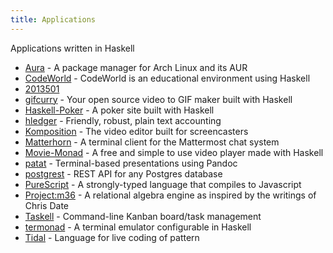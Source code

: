 ```yaml
---
title: Applications
---
```


Applications written in Haskell

* [Aura](https://github.com/aurapm/aura/) - A package manager for Arch Linux and its AUR
* [CodeWorld](https://github.com/google/codeworld) - CodeWorld is an educational environment using Haskell
* [2013501](z://json-cli)
* [gifcurry](https://lettier.github.io/gifcurry/) - Your open source video to GIF maker built with Haskell
* [Haskell-Poker](https://github.com/therewillbecode/haskell-poker) - A poker site built with Haskell
* [hledger](http://hledger.org/) -  Friendly, robust, plain text accounting
* [Komposition](https://owickstrom.github.io/komposition) - The video editor built for screencasters
* [Matterhorn](https://github.com/matterhorn-chat/matterhorn) - A terminal client for the Mattermost chat system
* [Movie-Monad](https://github.com/lettier/movie-monad) - A free and simple to use video player made with Haskell
* [patat](https://github.com/jaspervdj/patat) - Terminal-based presentations using Pandoc
* [postgrest](https://github.com/begriffs/postgrest) - REST API for any Postgres database
* [PureScript](https://github.com/purescript/purescript) - A strongly-typed language that compiles to Javascript
* [Project:m36](https://github.com/agentm/project-m36) - A relational algebra engine as inspired by the writings of Chris Date
* [Taskell](https://taskell.app/) - Command-line Kanban board/task management
* [termonad](https://github.com/cdepillabout/termonad) - A terminal emulator configurable in Haskell
* [Tidal](https://github.com/tidalcycles/Tidal) - Language for live coding of pattern
